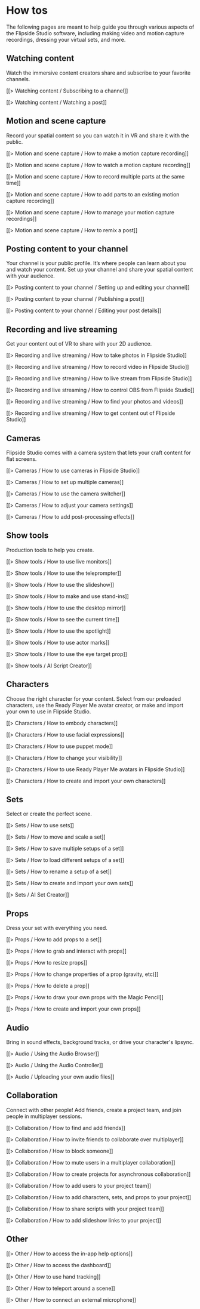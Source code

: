 # How tos

The following pages are meant to help guide you through various aspects of the Flipside Studio software, including making video and motion capture recordings, dressing your virtual sets, and more.

## Watching content
Watch the immersive content creators share and subscribe to your favorite channels.

[[> Watching content / Subscribing to a channel]]

[[> Watching content / Watching a post]]

## Motion and scene capture
Record your spatial content so you can watch it in VR and share it with the public.

[[> Motion and scene capture / How to make a motion capture recording]]

[[> Motion and scene capture / How to watch a motion capture recording]]

[[> Motion and scene capture / How to record multiple parts at the same time]]

[[> Motion and scene capture / How to add parts to an existing motion capture recording]]

[[> Motion and scene capture / How to manage your motion capture recordings]]

[[> Motion and scene capture / How to remix a post]]

## Posting content to your channel
Your channel is your public profile.  It’s where people can learn about you and watch your content.  Set up your channel and share your spatial content with your audience.

[[> Posting content to your channel / Setting up and editing your channel]]

[[> Posting content to your channel / Publishing a post]]

[[> Posting content to your channel / Editing your post details]]

## Recording and live streaming
Get your content out of VR to share with your 2D audience.

[[> Recording and live streaming / How to take photos in Flipside Studio]]

[[> Recording and live streaming / How to record video in Flipside Studio]]

[[> Recording and live streaming / How to live stream from Flipside Studio]]

[[> Recording and live streaming / How to control OBS from Flipside Studio]]

[[> Recording and live streaming / How to find your photos and videos]]

[[> Recording and live streaming / How to get content out of Flipside Studio]]

## Cameras
Flipside Studio comes with a camera system that lets your craft content for flat screens.

[[> Cameras / How to use cameras in Flipside Studio]]

[[> Cameras / How to set up multiple cameras]]

[[> Cameras / How to use the camera switcher]]

[[> Cameras / How to adjust your camera settings]]

[[> Cameras / How to add post-processing effects]]

## Show tools
Production tools to help you create.

[[> Show tools / How to use live monitors]]

[[> Show tools / How to use the teleprompter]]

[[> Show tools / How to use the slideshow]]

[[> Show tools / How to make and use stand-ins]]

[[> Show tools / How to use the desktop mirror]]

[[> Show tools / How to see the current time]]

[[> Show tools / How to use the spotlight]]

[[> Show tools / How to use actor marks]]

[[> Show tools / How to use the eye target prop]]

[[> Show tools / AI Script Creator]]

## Characters
Choose the right character for your content.  Select from our preloaded characters, use the Ready Player Me avatar creator, or make and import your own to use in Flipside Studio.

[[> Characters / How to embody characters]]

[[> Characters / How to use facial expressions]]

[[> Characters / How to use puppet mode]]

<!-- [[> Characters / How to use your Meta Avatar in Flipside Studio]] -->

[[> Characters / How to change your visibility]]

[[> Characters / How to use Ready Player Me avatars in Flipside Studio]]

[[> Characters / How to create and import your own characters]]

## Sets
Select or create the perfect scene. 

[[> Sets / How to use sets]]

[[> Sets / How to move and scale a set]]

[[> Sets / How to save multiple setups of a set]]

[[> Sets / How to load different setups of a set]]

[[> Sets / How to rename a setup of a set]]

[[> Sets / How to create and import your own sets]]

[[> Sets / AI Set Creator]]

## Props
Dress your set with everything you need.

[[> Props / How to add props to a set]]

[[> Props / How to grab and interact with props]]

[[> Props / How to resize props]]

[[> Props / How to change properties of a prop (gravity, etc)]]

[[> Props / How to delete a prop]]

[[> Props / How to draw your own props with the Magic Pencil]]

[[> Props / How to create and import your own props]]

## Audio
Bring in sound effects, background tracks, or drive your character's lipsync.

[[> Audio / Using the Audio Browser]]

[[> Audio / Using the Audio Controller]]

[[> Audio / Uploading your own audio files]]

## Collaboration
Connect with other people!  Add friends, create a project team, and join people in multiplayer sessions.

[[> Collaboration / How to find and add friends]]

[[> Collaboration / How to invite friends to collaborate over multiplayer]]

[[> Collaboration / How to block someone]]

[[> Collaboration / How to mute users in a multiplayer collaboration]]

[[> Collaboration / How to create projects for asynchronous collaboration]]

[[> Collaboration / How to add users to your project team]]

[[> Collaboration / How to add characters, sets, and props to your project]]

[[> Collaboration / How to share scripts with your project team]]

[[> Collaboration / How to add slideshow links to your project]]

## Other

[[> Other / How to access the in-app help options]]

[[> Other / How to access the dashboard]]

[[> Other / How to use hand tracking]]

[[> Other / How to teleport around a scene]]

[[> Other / How to connect an external microphone]]

<!-- [[> Other / How to export video and depth maps]]

[[> Other / How to export motion capture data]]

[[> Other / How to export audio data]]

[[> Other / How to use Mixed Reality mode]] 

[[> Other / How to use Vive trackers for full body tracking]] 

[[> Other / How to use a Perception Neuron motion capture suit]] -->
